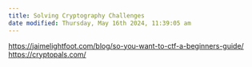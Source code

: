 ```yaml
---
title: Solving Cryptography Challenges
date modified: Thursday, May 16th 2024, 11:39:05 am
---
```


https://jaimelightfoot.com/blog/so-you-want-to-ctf-a-beginners-guide/
https://cryptopals.com/